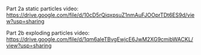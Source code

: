 Part 2a static particles video: https://drive.google.com/file/d/10cD5rQiqxpsuZ1nmAuFJOOprTDt6ES9d/view?usp=sharing

Part 2b exploding particles video: https://drive.google.com/file/d/1qm6aleTBvgEwjcE6JwM2XG9cmibWACKL/view?usp=sharing